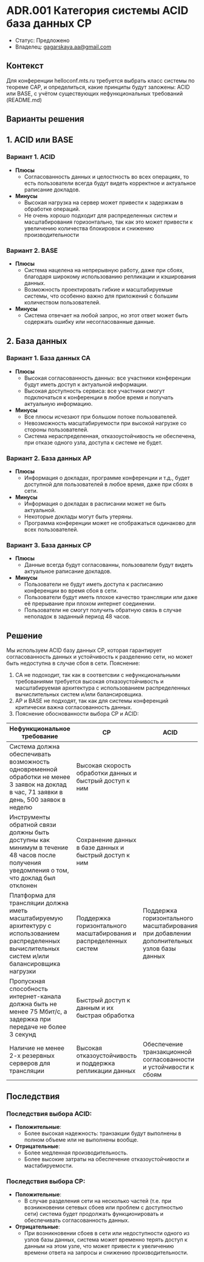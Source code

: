 # ADR.001 Категория системы ACID база данных СP
<!-- Название ADR состоит из [ADR.###] [Коротко суть принятого решения] -->

* Статус: Предложено
* Владелец: gagarskaya.aa@gmail.com

## Контекст
<!-- Описание проблемы, требующей решения, причин, побудивших принять решение, ограничений, действовавших на момент принятия решения -->
Для конференции helloconf.mts.ru требуется выбрать класс системы по теореме CAP, и определиться, какие принципы будут заложены: ACID или BASE, с учётом существующих нефункциональных требований (README.md)

## Варианты решения
## 1. ACID или BASЕ
### Вариант 1. ACID
* **Плюсы**
  * Согласованность данных и целостность во всех операциях, то есть пользователи всегда будут видеть корректное и актуальное раписание докладов.
* **Минусы**
  * Высокая нагрузка на сервер может привести к задержкам в обработке операций.
  * Не очень хорошо подходит для распределенных систем и масштабирования горизонтально, так как это может привести к увеличению количества блокировок и снижению производительности
### Вариант 2. BASE
* **Плюсы**
  * Cистема нацелена на непрерывную работу, даже при сбоях, благодаря широкому использованию репликации и кэширования данных.  
  * Возможность проектировать гибкие и масштабируемые системы, что особенно важно для приложений с большим количеством пользователей.
* **Минусы**
  * Система отвечает на любой запрос, но этот ответ может быть содержать ошибку или несогласованные данные.

## 2. База данных
### Вариант 1. База данных СА
<!-- Описание варианта 1 -->
* **Плюсы**
  * Высокая согласованность данных: все участники конференции будут иметь доступ к актуальной информации.
  * Высокая доступность сервиса: все участники смогут подключаться к конференции в любое время и получать актуальную информацию.
* **Минусы**
  * Все плюсы исчезают при большом потоке пользователей.
  * Невозможность масштабируемости при высокой нагрузке со стороны пользователей.
  * Система нераспределенная, отказоустойчивость не обеспечена, при отказе одного узла, доступа к системе не будет.

### Вариант 2. База данных АР
<!-- Описание варианта 2 -->
* **Плюсы**
  * Информация о докладах, программе конференции и т.д., будет доступной для пользователей в любое время, даже при сбоях в сети. 
* **Минусы**
  * Информация о докладах в расписании может не быть актуальной.
  * Некоторые доклады могут быть утеряны.
  * Программа конференции может не отображаться одинаково для всех пользователей.

### Вариант 3. База данных СР
<!-- Описание варианта 2 -->
* **Плюсы**
  * Данные всегда будут согласованны, пользователи будут видеть актуальное раписание докладов.
* **Минусы**
  * Пользователи не будут иметь доступа к расписанию конференции во время сбоя в сети.
  * Пользователи будут иметь плохое качество трансляции или даже её прерывание при плохом интернет соединении.
  * Пользователи не смогут получить обратную связь в случае неполадок в заданный период 48 часов.


## Решение
<!-- Описание выбранного решения. Решение должно быть сформулировано чётко ("Мы используем...", "Мы не используем", а не "Желательно.." или "Предлагается..."). 
Должна быть понятна связь между решением и проблемой, почему выбрали именно это решение из вариантов -->
Мы используем ACID базу данных СР, которая гарантирует согласованность данных и устойчивость к разделению сети, но может быть недоступна в случае сбоя в сети.
Пояснение:
1. СА не подоходит, так как в соответсвии с нефункциональными требованиями требуется высокая отказоустойчивость и масштабируемая архитектура с использованием распределенных вычислительных систем и/или балансировщика.
2. АР и BASE не подходят, так как для системы конференций критически важна согласованность данных.
3. Пояснение обоснованности выбора CP и ACID:
   
| Нефункциональное требование     | CP    | ACID        | 
|---------------------------------|-------|-------------|
|Система должна обеспечивать возможность одновременной обработки не менее 3 заявок на доклад в час, 71 заявки в день, 500 заявок в неделю|Высокая скорость обработки данных и быстрый доступ к ним||
|Инструменты обратной связи должны быть доступны как минимум в течение 48 часов после получения уведомления о том, что доклад был отклонен|Сохранение данных в базе данных и быстрый доступ к ним||
|Платформа для трансляции должна иметь масштабируемую архитектуру с использованием распределенных вычислительных систем и/или балансировщика нагрузки| Поддержка горизонтального масштабирования и распределенных систем|Поддержка горизонтального масштабирования при добавлении дополнительных узлов базы данных|
|Пропускная способность интернет-канала должна быть не менее 75 Мбит/с, а задержка при передаче не более 3 секунд|Быстрый доступ к данным и их быстрая обработка||
|Наличие не менее 2-х резервных серверов для трансляции|Высокая отказоустойчивость и поддержка репликации данных|Обеспечение транзакционной согласованности и устойчивости к сбоям|

## Последствия
<!-- Положительные и отрицательные последствия (trade-offs). Арх. решения, которые потребуется принять как следствие принятого решения. Если решение содержит риски, то описано, как с ними планируют поступить (за счет чего снижать, почему принять). -->
### Последствия выбора ACID:
* **Положительные**:
  * Более высокая надежность: транзакции будут выполнены в полном объеме или не выполнены вообще.
* **Отрицательные**:
  * Более медленная производительность.
  * Более высокие затраты на обеспечение отказоустойчивости и мастабируемости.
### Последствия выбора CP:
* **Положительные**:
  * В случае разделения сети на несколько частей (т.е. при возникновении сетевых сбоев или проблем с доступностью сети) система будет продолжать функционировать и обеспечивать согласованность данных.
* **Отрицательные**:
  * При возникновении сбоев в сети или недоступности одного из узлов базы данных, система может временно терять доступ к данным на этом узле, что может привести к увеличению времени ответа на запросы и снижению производительности.


